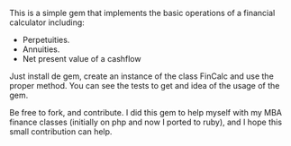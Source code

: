 This is a simple gem that implements the basic operations of a financial calculator including:

- Perpetuities.
- Annuities.
- Net present value of a cashflow

Just install de gem, create an instance of the class FinCalc and use the proper method.  You can see the tests to get and idea of the usage of the gem.

Be free to fork, and contribute.  I did this gem to help myself with my MBA finance classes (initially on php and now I ported to ruby), and I hope this small contribution can help. 

